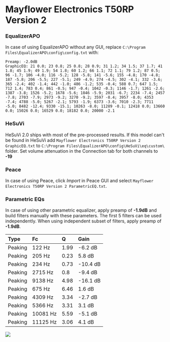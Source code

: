 # Mayflower Electronics T50RP Version 2

### EqualizerAPO
In case of using EqualizerAPO without any GUI, replace `C:\Program Files\EqualizerAPO\config\config.txt`
with:
```
Preamp: -2.0dB
GraphicEQ: 21 0.0; 23 0.8; 25 0.8; 28 0.9; 31 1.2; 34 1.5; 37 1.7; 41 1.8; 45 1.9; 49 1.9; 54 1.8; 60 1.2; 66 1.1; 72 1.1; 79 1.2; 87 0.5; 96 -1.7; 106 -4.0; 116 -5.2; 128 -5.8; 141 -5.6; 155 -4.8; 170 -4.8; 187 -5.8; 206 -5.5; 227 -5.1; 249 -4.9; 274 -4.5; 302 -4.1; 332 -3.6; 365 -2.4; 402 -1.4; 442 -1.0; 486 -1.2; 535 -0.4; 588 0.7; 647 1.5; 712 1.4; 783 0.4; 861 -0.5; 947 -0.4; 1042 -0.3; 1146 -1.7; 1261 -2.6; 1387 -3.8; 1526 -5.2; 1678 -5.6; 1846 -5.9; 2031 -6.7; 2234 -7.4; 2457 -7.8; 2703 -7.9; 2973 -9.2; 3270 -9.2; 3597 -8.4; 3957 -8.0; 4353 -7.4; 4788 -5.0; 5267 -2.1; 5793 -1.9; 6373 -3.6; 7010 -2.3; 7711 -5.0; 8482 -12.4; 9330 -15.1; 10263 -8.0; 11289 -0.1; 12418 0.0; 13660 0.0; 15026 0.0; 16529 0.0; 18182 0.0; 20000 -2.1
```

### HeSuVi
HeSuVi 2.0 ships with most of the pre-processed results. If this model can't be found in HeSuVi add
`Mayflower Electronics T50RP Version 2 GraphicEQ.txt` to `C:\Program Files\EqualizerAPO\config\HeSuVi\eq\custom\` folder.
Set volume attenuation in the Connection tab for both channels to **-19**

### Peace
In case of using Peace, click *Import* in Peace GUI and select `Mayflower Electronics T50RP Version 2 ParametricEQ.txt`.

### Parametric EQs
In case of using other parametric equalizer, apply preamp of **-1.9dB** and build filters manually
with these parameters. The first 5 filters can be used independently.
When using independent subset of filters, apply preamp of **-1.9dB**.

| Type    | Fc       |    Q | Gain     |
|:--------|:---------|:-----|:---------|
| Peaking | 122 Hz   | 1.99 | -6.2 dB  |
| Peaking | 205 Hz   | 0.23 | 5.8 dB   |
| Peaking | 234 Hz   | 0.73 | -10.4 dB |
| Peaking | 2715 Hz  | 0.8  | -9.4 dB  |
| Peaking | 9138 Hz  | 4.98 | -16.1 dB |
| Peaking | 675 Hz   | 6.46 | 1.6 dB   |
| Peaking | 4309 Hz  | 3.34 | -2.7 dB  |
| Peaking | 5366 Hz  | 3.31 | 3.1 dB   |
| Peaking | 10081 Hz | 5.59 | -5.1 dB  |
| Peaking | 11125 Hz | 3.06 | 4.1 dB   |

![](https://raw.githubusercontent.com/jaakkopasanen/AutoEq/master/results/innerfidelity/sbaf-serious/Mayflower%20Electronics%20T50RP%20Version%202/Mayflower%20Electronics%20T50RP%20Version%202.png)